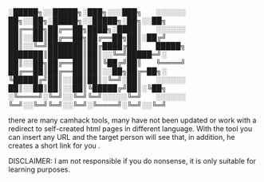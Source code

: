 # 
░█████╗░░█████╗░███╗░░░███╗  ░░░░░░  ██╗░░██╗░█████╗░░█████╗░██╗░░██╗
██╔══██╗██╔══██╗████╗░████║  ░░░░░░  ██║░░██║██╔══██╗██╔══██╗██║░██╔╝
██║░░╚═╝███████║██╔████╔██║  █████╗  ███████║███████║██║░░╚═╝█████═╝░
██║░░██╗██╔══██║██║╚██╔╝██║  ╚════╝  ██╔══██║██╔══██║██║░░██╗██╔═██╗░
╚█████╔╝██║░░██║██║░╚═╝░██║  ░░░░░░  ██║░░██║██║░░██║╚█████╔╝██║░╚██╗
░╚════╝░╚═╝░░╚═╝╚═╝░░░░░╚═╝  ░░░░░░  ╚═╝░░╚═╝╚═╝░░╚═╝░╚════╝░╚═╝░░╚═╝


there are many camhack tools,
many have not been updated or work with a redirect to self-created html pages in different language.
With the tool you can insert any URL and the target person will see that, in addition, he creates a short link for you .

DISCLAIMER: I am not responsible if you do nonsense, it is only suitable for learning purposes.
